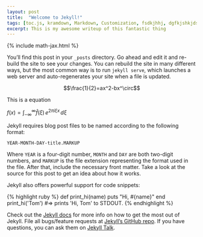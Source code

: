 ```yaml
---
layout: post
title:  "Welcome to Jekyll!"
tags: [toc.js, kramdown, Markdown, Customization, fsdkjhhj, dgfkjshkjdsf, kjsdhfkhs, jlksdfjs, kjsdhfkhks, lksdklfjk, kjhsdhkfkjs, kjhsldkflkj, kjsldfklj, lkslkdjfj, oilsjdfklj, kksjdfllk, kkljsdfklj]
excerpt: This is my awesome writeup of this fantastic thing
---
```


{% include math-jax.html %}

You’ll find this post in your `_posts` directory. Go ahead and edit it and re-build the site to see your changes. You can rebuild the site in many different ways, but the most common way is to run `jekyll serve`, which launches a web server and auto-regenerates your site when a file is updated.

$$\frac{1}{2}=ax^2-bx^\circ$$

This is a equation

$f(x) = \int_{-\infty}^\infty \hat f(\xi)\,e^{2 \pi i \xi x} \,d\xi$

Jekyll requires blog post files to be named according to the following format:

`YEAR-MONTH-DAY-title.MARKUP`

Where `YEAR` is a four-digit number, `MONTH` and `DAY` are both two-digit numbers, and `MARKUP` is the file extension representing the format used in the file. After that, include the necessary front matter. Take a look at the source for this post to get an idea about how it works.

Jekyll also offers powerful support for code snippets:

{% highlight ruby %}
def print_hi(name)
  puts "Hi, #{name}"
end
print_hi('Tom')
#=> prints 'Hi, Tom' to STDOUT.
{% endhighlight %}

Check out the [Jekyll docs][jekyll-docs] for more info on how to get the most out of Jekyll. File all bugs/feature requests at [Jekyll’s GitHub repo][jekyll-gh]. If you have questions, you can ask them on [Jekyll Talk][jekyll-talk].

[jekyll-docs]: https://jekyllrb.com/docs/home
[jekyll-gh]:   https://github.com/jekyll/jekyll
[jekyll-talk]: https://talk.jekyllrb.com/
